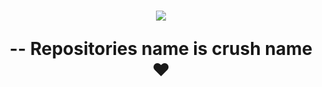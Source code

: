 <h1 align="center">
  <img src="https://readme-typing-svg.herokuapp.com?font=Fira+Code&size=32&duration=3000&pause=1000&color=F78CB4&center=true&vCenter=true&width=435&lines=Npmc;N+p+m+c"/)
</h1>

--
Repositories name is crush name ❤
